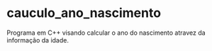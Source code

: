 # cauculo_ano_nascimento
Programa em C++ visando calcular o ano do nascimento atravez da informação da idade.
